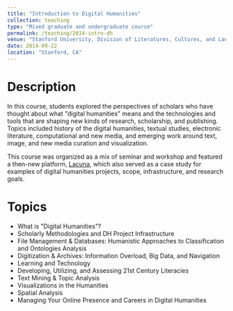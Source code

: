 ```yaml
---
title: "Introduction to Digital Humanities"
collection: teaching
type: "Mixed graduate and undergraduate course"
permalink: /teaching/2014-intro-dh
venue: "Stanford University, Division of Literatures, Cultures, and Languages"
date: 2014-09-22
location: "Stanford, CA"
---
```


Description
======
In this course, students explored the perspectives of scholars who have thought about what "digital humanities" means and the technologies and tools that are shaping new kinds of research, scholarship, and publishing. Topics included history of the digital humanities, textual studies, electronic literature, computational and new media, and emerging work around text, image, and new media curation and visualization.

This course was organized as a mix of seminar and workshop and featured a then-new platform, [Lacuna](https://www.lacunastories.com), which also served as a case study for examples of digital humanities projects, scope, infrastructure, and research goals.

Topics
======
* What is "Digital Humanities"?
* Scholarly Methodologies and DH Project Infrastructure
* File Management & Databases: Humanistic Approaches to Classification
and Ontologies Analysis
* Digitization & Archives: Information Overload, Big Data, and Navigation
* Learning and Technology
* Developing, Utilizing, and Assessing 21st Century Literacies
* Text Mining & Topic Analysis
* Visualizations in the Humanities
* Spatial Analysis
* Managing Your Online Presence and Careers in Digital Humanities